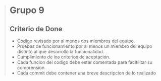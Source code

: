 ># Grupo 9
>
> Criterio de Done
> -
> - Código revisado por al menos dos miembros del equipo.
> - Pruebas de funcionamiento por al menos un miembro del equipo distinto al que desarrolló la funcionalidad.
> - Cumplimiento de los criterios de aceptación.
> - Cada funcion del codigo debe estar comentada para facitilitar su comprension
> - Cada commit debe contener una breve descripcion de lo realizado
>
